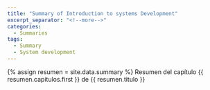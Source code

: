 ```yaml
---
title: "Summary of Introduction to systems Development"
excerpt_separator: "<!--more-->"
categories:
  - Summaries
tags:
  - Summary
  - System development
---
```


{% assign resumen = site.data.summary %}
Resumen del capítulo {{ resumen.capitulos.first }} de {{ resumen.titulo }}

<!-- resumen.capitulos.first = resumen.cpaitulos[0] -->
